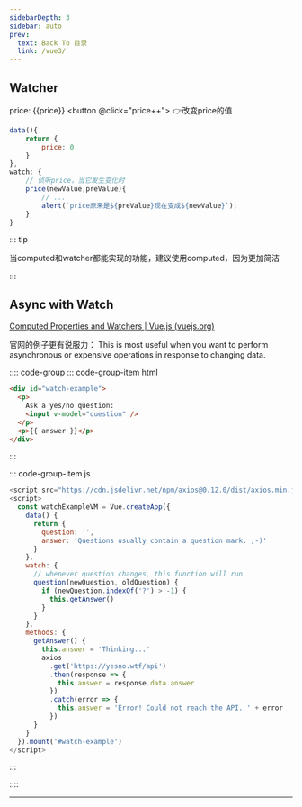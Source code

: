 ```yaml
---
sidebarDepth: 3
sidebar: auto
prev:
  text: Back To 目录
  link: /vue3/
---
```


## Watcher

price: <span>{{price}}</span> <button @click="price++"> 👉改变price的值 </button>

```js
data(){
    return {
        price: 0
    }
},
watch: {
    // 侦听price，当它发生变化时
    price(newValue,preValue){
        // ...
        alert(`price原来是${preValue}现在变成${newValue}`);
    }
}
```

::: tip

当computed和watcher都能实现的功能，建议使用computed，因为更加简洁

:::



## Async with Watch

[Computed Properties and Watchers | Vue.js (vuejs.org)](https://v3.vuejs.org/guide/computed.html#watchers)

官网的例子更有说服力： This is most useful when you want to perform asynchronous or expensive operations in response to changing data.

<common-codepen-snippet title="Watch basic example" slug="GRJGqXp" :team="true" user="Vue"/> 

:::: code-group
::: code-group-item html

```html {4,6}
<div id="watch-example">
  <p>
    Ask a yes/no question:
    <input v-model="question" />
  </p>
  <p>{{ answer }}</p>
</div>
```

::: 

::: code-group-item js

```js {12,14,24}
<script src="https://cdn.jsdelivr.net/npm/axios@0.12.0/dist/axios.min.js"></script>
<script>
  const watchExampleVM = Vue.createApp({
    data() {
      return {
        question: '',
        answer: 'Questions usually contain a question mark. ;-)'
      }
    },
    watch: {
      // whenever question changes, this function will run
      question(newQuestion, oldQuestion) {
        if (newQuestion.indexOf('?') > -1) {
          this.getAnswer()
        }
      }
    },
    methods: {
      getAnswer() {
        this.answer = 'Thinking...'
        axios
          .get('https://yesno.wtf/api')
          .then(response => {
            this.answer = response.data.answer
          })
          .catch(error => {
            this.answer = 'Error! Could not reach the API. ' + error
          })
      }
    }
  }).mount('#watch-example')
</script>
```

:::

::::

----------

<script>
import {ref} from 'vue';
export default {
    setup(){
        return {
            price: ref(0)
        }
    },
    watch: {
        price(current,old){
            alert(`price原来是${old}现在变成${current}`);
        }
    }
}
</script>


